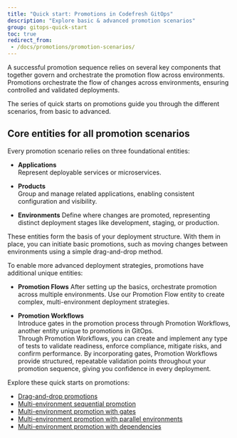```yaml
---
title: "Quick start: Promotions in Codefresh GitOps"
description: "Explore basic & advanced promotion scenarios"
group: gitops-quick-start
toc: true
redirect_from:
 - /docs/promotions/promotion-scenarios/
---
```




A successful promotion sequence relies on several key components that together govern and orchestrate the promotion flow across environments. Promotions orchestrate the flow of changes across environments, ensuring controlled and validated deployments. 

The series of quick starts on promotions guide you through the different scenarios, from basic to advanced.


## Core entities for all promotion scenarios
Every promotion scenario relies on three foundational entities:

* **Applications**  
  Represent deployable services or microservices.

* **Products**  
  Group and manage related applications, enabling consistent configuration and visibility.

* **Environments**
  Define where changes are promoted, representing distinct deployment stages like development, staging, or production.

These entities form the basis of your deployment structure. With them in place, you can initiate basic promotions, such as moving changes between environments using a simple drag-and-drop method.

To enable more advanced deployment strategies, promotions have additional unique entities:

* **Promotion Flows**
  After setting up the basics, orchestrate promotion across multiple environments. 
  Use our Promotion Flow entity to create complex, multi-environment deployment strategies.

* **Promotion Workflows**  
  Introduce gates in the promotion process through Promotion Workflows, another entity unique to promotions in GitOps.  
  Through Promotion Workflows, you can create and implement any type of tests to validate readiness, enforce compliance, mitigate risks, and confirm performance. By incorporating gates, Promotion Workflows provide structured, repeatable validation points throughout your promotion sequence, giving you confidence in every deployment.

Explore these quick starts on promotions:
* [Drag-and-drop promotions]({{site.baseurl}}/docs/gitops-quick-start/promotions/drag-and-drop/)  
* [Multi-environment sequential promotion]({{site.baseurl}}/docs/gitops-quick-start/promotions/multi-env-sequential-flow/)  
* [Multi-environment promotion with gates]({{site.baseurl}}/docs/gitops-quick-start/promotions/policy-multi-env-promotion/)  
* [Multi-environment promotion with parallel environments]({{site.baseurl}}/docs/gitops-quick-start/promotions/parallel-multi-env-promotion/)  
* [Multi-environment promotion with dependencies]({{site.baseurl}}/docs/gitops-quick-start/promotions/dependency-multi-env-promotion/)

